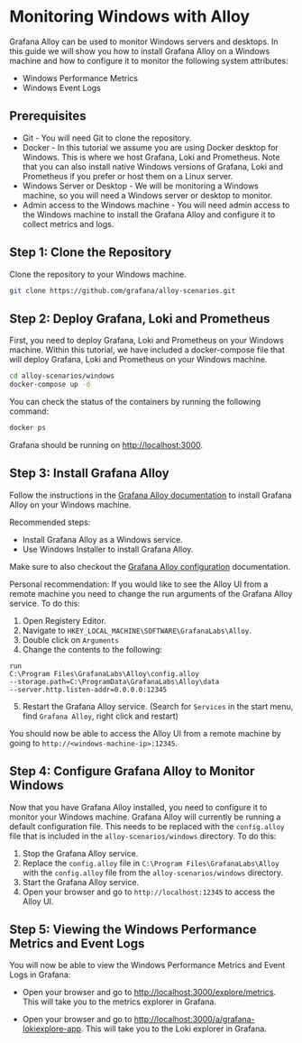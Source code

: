 # Monitoring Windows with Alloy

Grafana Alloy can be used to monitor Windows servers and desktops. In this guide we will show you how to install Grafana Alloy on a Windows machine and how to configure it to monitor the following system attributes:
* Windows Performance Metrics
* Windows Event Logs

## Prerequisites

* Git - You will need Git to clone the repository.
* Docker - In this tutorial we assume you are using Docker desktop for Windows. This is where we host Grafana, Loki and Prometheus. Note that you can also install native Windows versions of Grafana, Loki and Prometheus if you prefer or host them on a Linux server.
* Windows Server or Desktop - We will be monitoring a Windows machine, so you will need a Windows server or desktop to monitor.
* Admin access to the Windows machine - You will need admin access to the Windows machine to install the Grafana Alloy and configure it to collect metrics and logs.

## Step 1: Clone the Repository

Clone the repository to your Windows machine.

```bash
git clone https://github.com/grafana/alloy-scenarios.git
```

## Step 2: Deploy Grafana, Loki and Prometheus

First, you need to deploy Grafana, Loki and Prometheus on your Windows machine. Within this tutorial, we have included a docker-compose file that will deploy Grafana, Loki and Prometheus on your Windows machine.

```bash
cd alloy-scenarios/windows
docker-compose up -d
```

You can check the status of the containers by running the following command:

```bash
docker ps
```
Grafana should be running on [http://localhost:3000](http://localhost:3000).

## Step 3: Install Grafana Alloy

Follow the instructions in the [Grafana Alloy documentation](https://grafana.com/docs/alloy/latest/set-up/install/windows/) to install Grafana Alloy on your Windows machine.

Recommended steps:
* Install Grafana Alloy as a Windows service.
* Use Windows Installer to install Grafana Alloy.

Make sure to also checkout the [Grafana Alloy configuration](https://grafana.com/docs/alloy/latest/set-up/configuration/) documentation.

Personal recommendation: If you would like to see the Alloy UI from a remote machine you need to change the run arguments of the Grafana Alloy service. To do this:

1. Open Registery Editor.
2. Navigate to `HKEY_LOCAL_MACHINE\SOFTWARE\GrafanaLabs\Alloy`.
3. Double click on `Arguments`
4. Change the contents to the following:
```
run
C:\Program Files\GrafanaLabs\Alloy\config.alloy
--storage.path=C:\ProgramData\GrafanaLabs\Alloy\data
--server.http.listen-addr=0.0.0.0:12345
```
5. Restart the Grafana Alloy service. (Search for `Services` in the start menu, find `Grafana Alloy`, right click and restart)

You should now be able to access the Alloy UI from a remote machine by going to `http://<windows-machine-ip>:12345`.

## Step 4: Configure Grafana Alloy to Monitor Windows

Now that you have Grafana Alloy installed, you need to configure it to monitor your Windows machine. Grafana Alloy will currently be running a default configuration file. This needs to be replaced with the `config.alloy` file that is included in the `alloy-scenarios/windows` directory. To do this: 
1. Stop the Grafana Alloy service.
2. Replace the `config.alloy` file in `C:\Program Files\GrafanaLabs\Alloy` with the `config.alloy` file from the `alloy-scenarios/windows` directory.
3. Start the Grafana Alloy service.
4. Open your browser and go to `http://localhost:12345` to access the Alloy UI.

## Step 5: Viewing the Windows Performance Metrics and Event Logs

You will now be able to view the Windows Performance Metrics and Event Logs in Grafana:

* Open your browser and go to [http://localhost:3000/explore/metrics](http://localhost:3000/explore/metrics). This will take you to the metrics explorer in Grafana.

* Open your browser and go to [http://localhost:3000/a/grafana-lokiexplore-app](http://localhost:3000/a/grafana-lokiexplore-app). This will take you to the Loki explorer in Grafana.


